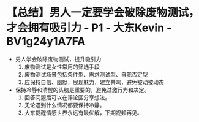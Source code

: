 # 【总结】男人一定要学会破除废物测试，才会拥有吸引力 - P1 - 大东Kevin - BV1g24y1A7FA

-   男人学会破除废物测试，提升吸引力
    1.  废物测试是女性常用的筛选手段
    2.  废物测试场景包括条件型、需求测试型、自我否定型
    3.  应保持自信、幽默，展现魅力，建立共鸣，避免被动被动态
-   保持冷静和清醒的头脑是重要的，避免过激行为和决定。
    1.  回答问题后可以在评论区分享想法。
    2.  无论遇到什么情况都要保持冷静。
    3.  大东提醒情感世界永远有最优解，下期视频再见。